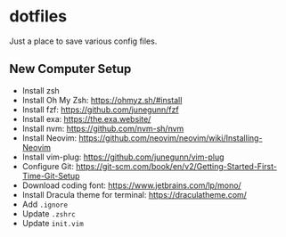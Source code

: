 # dotfiles

Just a place to save various config files.

## New Computer Setup

- Install zsh
- Install Oh My Zsh: https://ohmyz.sh/#install
- Install fzf: https://github.com/junegunn/fzf
- Install exa: https://the.exa.website/
- Install nvm: https://github.com/nvm-sh/nvm
- Install Neovim: https://github.com/neovim/neovim/wiki/Installing-Neovim
- Install vim-plug: https://github.com/junegunn/vim-plug
- Configure Git: https://git-scm.com/book/en/v2/Getting-Started-First-Time-Git-Setup
- Download coding font: https://www.jetbrains.com/lp/mono/
- Install Dracula theme for terminal: https://draculatheme.com/
- Add `.ignore`
- Update `.zshrc`
- Update `init.vim`
